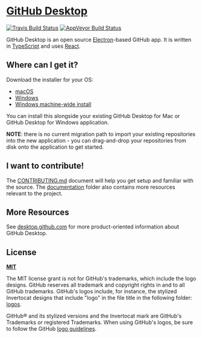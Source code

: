 # [GitHub Desktop](https://desktop.github.com)

[![Travis Build Status](https://travis-ci.com/desktop/desktop.svg?token=bruh3Kp8xZqr5CQ5et3q&branch=master)](https://travis-ci.com/desktop/desktop) [![AppVeyor Build Status](https://ci.appveyor.com/api/projects/status/kstdl28ba3f7drbr/branch/master?svg=true)](https://ci.appveyor.com/project/github-windows/desktop/branch/master)

GitHub Desktop is an open source [Electron](https://electron.atom.io)-based GitHub app. It
is written in [TypeScript](http://www.typescriptlang.org) and uses
[React](https://facebook.github.io/react/).

## Where can I get it?

Download the installer for your OS:

 - [macOS](https://desktop.githubusercontent.com/releases/0.0.33-c52dc23f/GitHubDesktop.zip)
 - [Windows](https://desktop.githubusercontent.com/releases/0.0.33-c52dc23f/GitHubDesktopSetup.exe)
 - [Windows machine-wide install](https://desktop.githubusercontent.com/releases/0.0.33-c52dc23f/GitHubDesktopSetup.msi)

You can install this alongside your existing GitHub Desktop for Mac or GitHub
Desktop for Windows application.

**NOTE**: there is no current migration path to import your existing
repositories into the new application - you can drag-and-drop your repositories
from disk onto the application to get started.

## I want to contribute!

The [CONTRIBUTING.md](./CONTRIBUTING.md) document will help you get setup and
familiar with the source. The [documentation](./docs) folder also contains more
resources relevant to the project.

## More Resources

See [desktop.github.com](https://desktop.github.com) for more product-oriented
information about GitHub Desktop.

## License

**[MIT](LICENSE)**

The MIT license grant is not for GitHub's trademarks, which include the logo
designs. GitHub reserves all trademark and copyright rights in and to all GitHub
trademarks. GitHub's logos include, for instance, the stylized Invertocat
designs that include "logo" in the file title in the following folder:
[logos](app/static/logos).

GitHub® and its stylized versions and the Invertocat mark are GitHub's
Trademarks or registered Trademarks. When using GitHub's logos, be sure to
follow the GitHub [logo guidelines](https://github.com/logos).
